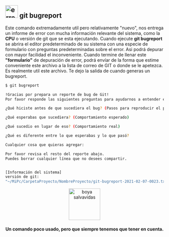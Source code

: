 ## <img src="assets/static/images/error-informatico.svg" alt="error informatico" height="40"/> **git bugreport**

Este comando extremadamente util pero relativamente "nuevo", nos entrega un informe de error con mucha información relevante del sistema, como la **CPU** o versión de git que se esta ejecutando. Cuando ejecute **git bugreport** se abrira el editor predeterminado de su sistema con una especie de formulario con preguntas predeterminadas sobre el error. Asi podrá depurar con mayor facilidad el inconveniente. Cuando termine de llenar este **"formulario"** de depuración de error, podrá envíar de la forma que estime conveniente este archivo a la lista de correo de GIT o donde se le apetezca. Es realmente util este archivo. Te dejo la salida de cuando generas un bugreport.

```bash
$ git bugreport

!Gracias por prepara un reporte de bug de Git!
Por favor responde las siguientes preguntas para ayudarnos a entender el problema.

¿Qué hiciste antes de que sucediera el bug? (Pasos para reproducir el problema)

¿Qué esperabas que sucediera? (Comportamiento esperado)

¿Qué sucedio en lugar de eso? (Comportamiento real)

¿Qué es diferente entre lo que esperabas y lo que pasó?

Cualquier cosa que quieras agregar:

Por favor revisa el resto del reporte abajo.
Puedes borrar cualquier línea que no desees compartir.


[Información del sistema]
versión de git:
"~/MiPc/CarpetaProyecto/NombreProyecto/git-bugreport-2021-02-07-0023.txt" 32L, 1002C
```

>

<center>
<img src="assets/static/images/bug.svg" alt="boya salvavidas" height="100" class="mb-2"/>

#### Un comando poco usado, pero que siempre tenemos que tener en cuenta.

</center>

